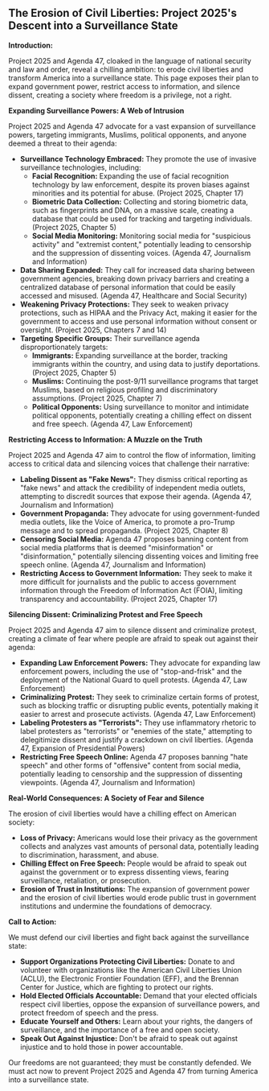 ## The Erosion of Civil Liberties: Project 2025's Descent into a Surveillance State

**Introduction:**

Project 2025 and Agenda 47, cloaked in the language of national security and law and order, reveal a chilling ambition: to erode civil liberties and transform America into a surveillance state. This page exposes their plan to expand government power, restrict access to information, and silence dissent, creating a society where freedom is a privilege, not a right.

**Expanding Surveillance Powers: A Web of Intrusion**

Project 2025 and Agenda 47 advocate for a vast expansion of surveillance powers, targeting immigrants, Muslims, political opponents, and anyone deemed a threat to their agenda:

* **Surveillance Technology Embraced:**  They promote the use of invasive surveillance technologies, including:
    * **Facial Recognition:**  Expanding the use of facial recognition technology by law enforcement, despite its proven biases against minorities and its potential for abuse. (Project 2025, Chapter 17)
    * **Biometric Data Collection:**  Collecting and storing biometric data, such as fingerprints and DNA, on a massive scale, creating a database that could be used for tracking and targeting individuals. (Project 2025, Chapter 5)
    * **Social Media Monitoring:**  Monitoring social media for "suspicious activity" and "extremist content," potentially leading to censorship and the suppression of dissenting voices. (Agenda 47, Journalism and Information)
* **Data Sharing Expanded:**  They call for increased data sharing between government agencies, breaking down privacy barriers and creating a centralized database of personal information that could be easily accessed and misused. (Agenda 47, Healthcare and Social Security)
* **Weakening Privacy Protections:**  They seek to weaken privacy protections, such as HIPAA and the Privacy Act, making it easier for the government to access and use personal information without consent or oversight. (Project 2025, Chapters 7 and 14)
* **Targeting Specific Groups:**  Their surveillance agenda disproportionately targets:
    * **Immigrants:**  Expanding surveillance at the border, tracking immigrants within the country, and using data to justify deportations. (Project 2025, Chapter 5)
    * **Muslims:**  Continuing the post-9/11 surveillance programs that target Muslims, based on religious profiling and discriminatory assumptions. (Project 2025, Chapter 7)
    * **Political Opponents:**  Using surveillance to monitor and intimidate political opponents, potentially creating a chilling effect on dissent and free speech. (Agenda 47, Law Enforcement)

**Restricting Access to Information: A Muzzle on the Truth**

Project 2025 and Agenda 47 aim to control the flow of information, limiting access to critical data and silencing voices that challenge their narrative:

* **Labeling Dissent as "Fake News":**  They dismiss critical reporting as "fake news" and attack the credibility of independent media outlets, attempting to discredit sources that expose their agenda. (Agenda 47, Journalism and Information)
* **Government Propaganda:**  They advocate for using government-funded media outlets, like the Voice of America, to promote a pro-Trump message and to spread propaganda. (Project 2025, Chapter 8)
* **Censoring Social Media:**  Agenda 47 proposes banning content from social media platforms that is deemed "misinformation" or "disinformation," potentially silencing dissenting voices and limiting free speech online. (Agenda 47, Journalism and Information)
* **Restricting Access to Government Information:**  They seek to make it more difficult for journalists and the public to access government information through the Freedom of Information Act (FOIA), limiting transparency and accountability. (Project 2025, Chapter 17)

**Silencing Dissent: Criminalizing Protest and Free Speech**

Project 2025 and Agenda 47 aim to silence dissent and criminalize protest, creating a climate of fear where people are afraid to speak out against their agenda:

* **Expanding Law Enforcement Powers:**  They advocate for expanding law enforcement powers, including the use of "stop-and-frisk" and the deployment of the National Guard to quell protests. (Agenda 47, Law Enforcement)
* **Criminalizing Protest:**  They seek to criminalize certain forms of protest, such as blocking traffic or disrupting public events, potentially making it easier to arrest and prosecute activists. (Agenda 47, Law Enforcement)
* **Labeling Protesters as "Terrorists":**  They use inflammatory rhetoric to label protesters as "terrorists" or "enemies of the state," attempting to delegitimize dissent and justify a crackdown on civil liberties. (Agenda 47, Expansion of Presidential Powers)
* **Restricting Free Speech Online:**  Agenda 47 proposes banning "hate speech" and other forms of "offensive" content from social media, potentially leading to censorship and the suppression of dissenting viewpoints. (Agenda 47, Journalism and Information)

**Real-World Consequences: A Society of Fear and Silence**

The erosion of civil liberties would have a chilling effect on American society:

* **Loss of Privacy:**  Americans would lose their privacy as the government collects and analyzes vast amounts of personal data, potentially leading to discrimination, harassment, and abuse.
* **Chilling Effect on Free Speech:**  People would be afraid to speak out against the government or to express dissenting views, fearing surveillance, retaliation, or prosecution.
* **Erosion of Trust in Institutions:**  The expansion of government power and the erosion of civil liberties would erode public trust in government institutions and undermine the foundations of democracy.

**Call to Action:**

We must defend our civil liberties and fight back against the surveillance state:

* **Support Organizations Protecting Civil Liberties:**  Donate to and volunteer with organizations like the American Civil Liberties Union (ACLU), the Electronic Frontier Foundation (EFF), and the Brennan Center for Justice, which are fighting to protect our rights.
* **Hold Elected Officials Accountable:**  Demand that your elected officials respect civil liberties, oppose the expansion of surveillance powers, and protect freedom of speech and the press.
* **Educate Yourself and Others:**  Learn about your rights, the dangers of surveillance, and the importance of a free and open society.
* **Speak Out Against Injustice:**  Don't be afraid to speak out against injustice and to hold those in power accountable.

Our freedoms are not guaranteed; they must be constantly defended. We must act now to prevent Project 2025 and Agenda 47 from turning America into a surveillance state. 
